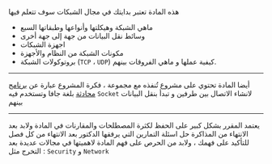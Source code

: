 هذه المادة تعتبر بدايتك في مجال الشبكات سوف تتعلم فيها

* ماهي الشبكة وهيكلتها وأنواعها وطبقاتها السبع
* وسائط نقل البيانات من جهة إلى جهة أخرى
* اجهزة الشبكات
* مكونات الشبكة من النظام والأجهزة
* بروتوكولات الشبكة (`TCP` ، `UDP`) كيفية عملها و ماهي الفروقات بينهم.

---

أيضا المادة تحتوي على مشروع تُنفذه مع مجموعة ، فكرة المشروع عبارة
عن [برنامج محادثة](https://github.com/DevMoath/chat-application) بلغة جافا وتستخدم فيه `Socket` لانشاء الاتصال بين طرفين
و تبدأ بنقل البيانات بينهم

---

يعتمد المقرر بشكل كبير على الحفظ لكثرة المصطلحات والمقارنات في المادة ولابد بعد الانتهاء من المذاكرة حل اسئلة التمارين
التي يرفقها الدكتور بعد الانتهاء من كل فصل للتأكيد على فهمك ، ولابد من الحرص على فهم المادة لاهميتها في مجالات عديدة بعد
التخرج مثل : `Security` و `Network`
